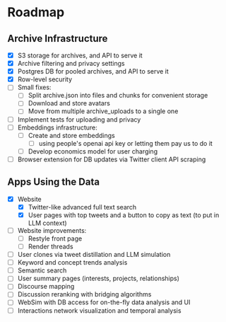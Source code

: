 # Roadmap

## Archive Infrastructure

- [x] S3 storage for archives, and API to serve it
- [x] Archive filtering and privacy settings
- [x] Postgres DB for pooled archives, and API to serve it
- [x] Row-level security
- [ ] Small fixes:
  - [ ] Split archive.json into files and chunks for convenient storage
  - [ ] Download and store avatars
  - [ ] Move from multiple archive_uploads to a single one
- [ ] Implement tests for uploading and privacy
- [ ] Embeddings infrastructure:
  - [ ] Create and store embeddings
    - [ ] using people's openai api key or letting them pay us to do it
  - [ ] Develop economics model for user charging
- [ ] Browser extension for DB updates via Twitter client API scraping

## Apps Using the Data

- [x] Website
  - [x] Twitter-like advanced full text search
  - [x] User pages with top tweets and a button to copy as text (to put in LLM context)
- [ ] Website improvements:
  - [ ] Restyle front page
  - [ ] Render threads
- [ ] User clones via tweet distillation and LLM simulation
- [ ] Keyword and concept trends analysis
- [ ] Semantic search
- [ ] User summary pages (interests, projects, relationships)
- [ ] Discourse mapping
- [ ] Discussion reranking with bridging algorithms
- [ ] WebSim with DB access for on-the-fly data analysis and UI
- [ ] Interactions network visualization and temporal analysis
